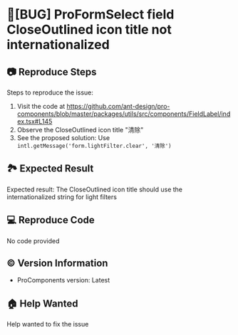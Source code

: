 # 🐛[BUG] ProFormSelect field CloseOutlined icon title not internationalized

## 📷 Reproduce Steps

Steps to reproduce the issue:

1. Visit the code at <https://github.com/ant-design/pro-components/blob/master/packages/utils/src/components/FieldLabel/index.tsx#L145>
2. Observe the CloseOutlined icon title "清除"
3. See the proposed solution: Use `intl.getMessage('form.lightFilter.clear', '清除')`

## 🏞 Expected Result

Expected result: The CloseOutlined icon title should use the internationalized string for light filters

## 💻 Reproduce Code

No code provided

## © Version Information

- ProComponents version: Latest

## 🏠 Help Wanted

Help wanted to fix the issue
